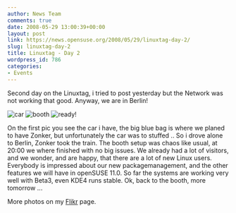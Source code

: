 ```yaml
---
author: News Team
comments: true
date: 2008-05-29 13:00:39+00:00
layout: post
link: https://news.opensuse.org/2008/05/29/linuxtag-day-2/
slug: linuxtag-day-2
title: Linuxtag - Day 2
wordpress_id: 786
categories:
- Events
---
```


Second day on the Linuxtag, i tried to post yesterday but the Network was not working that good. Anyway, we are in Berlin!

![car](http://farm4.static.flickr.com/3067/2532972993_4052ed5db3_m.jpg) ![booth](http://farm3.static.flickr.com/2353/2532973231_4f7c7d7898_m.jpg) ![ready!](http://farm3.static.flickr.com/2002/2532973655_3c71bfb6ee_m.jpg)

On the first pic you see the car i have, the big blue bag is where we planed to have Zonker, but unfortunately the car was to stuffed .. So i drove alone to Berlin, Zonker took the train. The booth setup was chaos like usual, at 20:00 we where finished with no big issues. We already had a lot of visitors, and we wonder, and are happy, that there are a lot of new Linux users. Everybody is impressed about our new packagemanagement, and the other features we will have in openSUSE 11.0. So far the systems are working very well with Beta3, even KDE4 runs stable. Ok, back to the booth, more tomorrow ...

More photos on my [Flikr](http://www.flickr.com/photos/notlocalhorst/sets/72157605315353874/) page.

